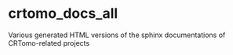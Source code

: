 # crtomo_docs_all
Various generated HTML versions of the sphinx documentations of CRTomo-related projects
